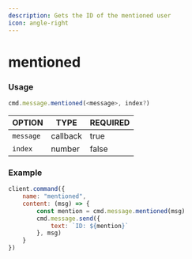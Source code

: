 ```yaml
---
description: Gets the ID of the mentioned user
icon: angle-right
---
```


# mentioned

### Usage

```javascript
cmd.message.mentioned(<message>, index?)
```

| OPTION    | TYPE     | REQUIRED |
| --------- | -------- | -------- |
| `message` | callback | true     |
| `index`   | number   | false    |

### Example

```javascript
client.command({
    name: "mentioned",
    content: (msg) => {
        const mention = cmd.message.mentioned(msg)
        cmd.message.send({
            text: `ID: ${mention}`
        }, msg)
    }
})
```
